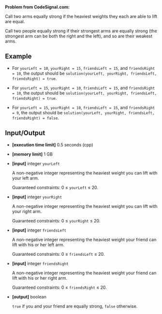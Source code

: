 **Problem from CodeSignal.com:**

Call two arms equally strong if the heaviest weights they each are able to lift are equal.

Call two people equally strong if their strongest arms are equally strong (the strongest arm can be both the right and the left), and so are their weakest arms.

## Example

- For `yourLeft = 10`, `yourRight = 15`, `friendsLeft = 15`, and `friendsRight = 10`, the output should be `solution(yourLeft, yourRight, friendsLeft, friendsRight) = true`.

- For `yourLeft = 15`, `yourRight = 10`, `friendsLeft = 15`, and `friendsRight = 10`, the output should be `solution(yourLeft, yourRight, friendsLeft, friendsRight) = true`.

- For `yourLeft = 15`, `yourRight = 10`, `friendsLeft = 15`, and `friendsRight = 9`, the output should be `solution(yourLeft, yourRight, friendsLeft, friendsRight) = false`.

## Input/Output

- **[execution time limit]** 0.5 seconds (cpp)
- **[memory limit]** 1 GB
- **[input]** integer `yourLeft`

  A non-negative integer representing the heaviest weight you can lift with your left arm.

  Guaranteed constraints:
  0 ≤ `yourLeft` ≤ 20.

- **[input]** integer `yourRight`

  A non-negative integer representing the heaviest weight you can lift with your right arm.

  Guaranteed constraints:
  0 ≤ `yourRight` ≤ 20.

- **[input]** integer `friendsLeft`

  A non-negative integer representing the heaviest weight your friend can lift with his or her left arm.

  Guaranteed constraints:
  0 ≤ `friendsLeft` ≤ 20.

- **[input]** integer `friendsRight`

  A non-negative integer representing the heaviest weight your friend can lift with his or her right arm.

  Guaranteed constraints:
  0 ≤ `friendsRight` ≤ 20.

- **[output]** boolean

  `true` if you and your friend are equally strong, `false` otherwise.
